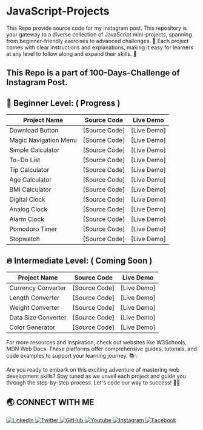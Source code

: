 # JavaScript-Projects
This Repo provide source code for my instagram post. This repository is your gateway to a diverse collection of JavaScript mini-projects, spanning from beginner-friendly exercises to advanced challenges. 🌟 Each project comes with clear instructions and explanations, making it easy for learners at any level to follow along and expand their skills. 🚀

<h2>This Repo is a part of 100-Days-Challenge of Instagram Post.</h2>

## 🔨 Beginner Level: ( Progress )

| Project Name       | Source Code                                         | Live Demo                                                |
| ------------------ | --------------------------------------------------- | -------------------------------------------------------- |
| Download Button           | [Source Code]  | [Live Demo] |
| Magic Navigation Menu     | [Source Code]  | [Live Demo] |
| Simple Calculator         | [Source Code]  | [Live Demo] |
| To-Do List                | [Source Code]  | [Live Demo] |
| Tip Calculator            | [Source Code]  | [Live Demo] |
| Age Calculator            | [Source Code]  | [Live Demo] |
| BMI Calculator            | [Source Code]  | [Live Demo] |
| Digital Clock             | [Source Code]  | [Live Demo] |
| Analog Clock              | [Source Code]  | [Live Demo] |
| Alarm Clock               | [Source Code]  | [Live Demo] |
| Pomodoro Timer            | [Source Code]  | [Live Demo] |
| Stopwatch                 | [Source Code]  | [Live Demo] |

## 🔥 Intermediate Level: ( Coming Soon )

| Project Name           | Source Code                                       | Live Demo                                                       
| ---------------------- | ------------------------------------------------- | -------------------------------------------------------- |
| Currency Converter     | [Source Code] | [Live Demo] |
| Length Converter       | [Source Code] | [Live Demo] |
| Weight Converter       | [Source Code] | [Live Demo] |
| Data Size Converter    | [Source Code] | [Live Demo] |
| Color Generator        | [Source Code] | [Live Demo] |

For more resources and inspiration, check out websites like W3Schools, MDN Web Docs. These platforms offer comprehensive guides, tutorials, and code examples to support your learning journey. 📚💡

Are you ready to embark on this exciting adventure of mastering web development skills? Stay tuned as we unveil each project and guide you through the step-by-step process. Let's code our way to success! 💪🌐

## 🌏 **CONNECT WITH ME**

<a  href="https://www.linkedin.com/in/govind-jay">
    <img src="https://img.shields.io/badge/LinkedIn-0077B5?style=for-the-badge&logo=linkedin&logoColor=white" title="LinkedIn"  alt="LinkedIn"/>
</a>
<a href="https://twitter.com/_JayGovind"> 
    <img src="https://img.shields.io/badge/Twitter-1DA1F2?style=for-the-badge&logo=twitter&logoColor=white" title="Twitter"  alt="Twitter"/>
</a>
<a href="https://www.github.com/Jay-Govind"> 
    <img src="https://img.shields.io/badge/GitHub-100000?style=for-the-badge&logo=github&logoColor=white" title="GitHub"  alt="GitHub"/>
</a>
<a href="https://www.youtube.com/@jaygovindofficial751"> 
    <img src="https://img.shields.io/badge/YouTube-FF0000?style=for-the-badge&logo=youtube&logoColor=white" title="Youtube"  alt="Youtube"/>
</a>
<a href="https://www.instagram.com/devwithgovind"> 
    <img src="https://img.shields.io/badge/Instagram-E4405F?style=for-the-badge&logo=instagram&logoColor=white" title="Instagram"  alt="Instagram"/>
</a>
<a href="https://www.facebook.com/profile.php?id=61556260830301&mibextid=ZbWKwL"> 
    <img src="https://img.shields.io/badge/Facebook-%231877F2.svg?style=for-the-badge&logo=Facebook&logoColor=white" title="Facebook"  alt="Facebook"/>
</a>

